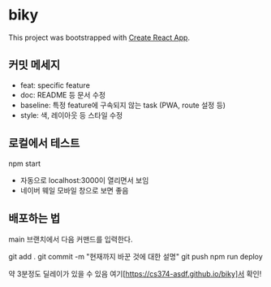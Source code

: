 # biky
This project was bootstrapped with [Create React App](https://github.com/facebook/create-react-app).

## 커밋 메세지
- feat: specific feature
- doc: README 등 문서 수정
- baseline: 특정 feature에 구속되지 않는 task (PWA, route 설정 등)
- style: 색, 레이아웃 등 스타일 수정

## 로컬에서 테스트
npm start
- 자동으로 localhost:3000이 열리면서 보임
- 네이버 웨일 모바일 창으로 보면 좋음

## 배포하는 법
main 브랜치에서 다음 커맨드를 입력한다.

git add .
git commit -m "현재까지 바꾼 것에 대한 설명"
git push
npm run deploy

약 3분정도 딜레이가 있을 수 있음
여기[https://cs374-asdf.github.io/biky]서 확인!

